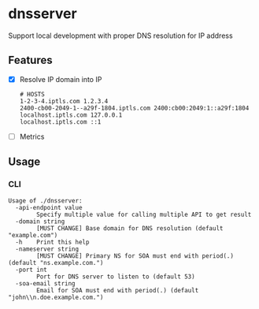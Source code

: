 # dnsserver

Support local development with proper DNS resolution for IP address

## Features

- [x] Resolve IP domain into IP
  ```
  # HOSTS
  1-2-3-4.iptls.com 1.2.3.4
  2400-cb00-2049-1--a29f-1804.iptls.com 2400:cb00:2049:1::a29f:1804 
  localhost.iptls.com 127.0.0.1
  localhost.iptls.com ::1 
  ```
 
- [ ] Metrics

## Usage

### CLI

```shell
Usage of ./dnsserver:
  -api-endpoint value
        Specify multiple value for calling multiple API to get result
  -domain string
        [MUST CHANGE] Base domain for DNS resolution (default "example.com")
  -h    Print this help
  -nameserver string
        [MUST CHANGE] Primary NS for SOA must end with period(.) (default "ns.example.com.")
  -port int
        Port for DNS server to listen to (default 53)
  -soa-email string
        Email for SOA must end with period(.) (default "john\\n.doe.example.com.")
```
